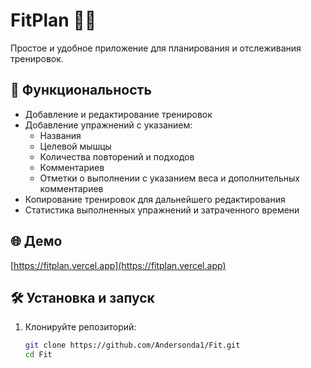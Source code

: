 # FitPlan 🏋️‍♂️

Простое и удобное приложение для планирования и отслеживания тренировок.

## 🚀 Функциональность

- Добавление и редактирование тренировок
- Добавление упражнений с указанием:
  - Названия
  - Целевой мышцы
  - Количества повторений и подходов
  - Комментариев
  - Отметки о выполнении с указанием веса и дополнительных комментариев
- Копирование тренировок для дальнейшего редактирования
- Статистика выполненных упражнений и затраченного времени

## 🌐 Демо

[https://fitplan.vercel.app](https://fitplan.vercel.app)

## 🛠️ Установка и запуск

1. Клонируйте репозиторий:

   ```bash
   git clone https://github.com/Andersonda1/Fit.git
   cd Fit
